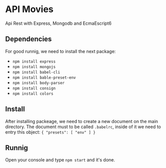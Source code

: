 # API Movies
Api Rest with Express, Mongodb and EcmaEscript6

## Dependencies
For good runnig, we need to install the next package:
* `npm install express`
* `npm install mongojs`
* `npm install babel-cli`
* `npm install bable-preset-env`
* `npm install body-parser`
* `npm install consign`
* `npm install colors`

## Install
After installing packeage, we need to create a new document on the main directory. The document must to be called `.babelrc`, 
inside of it we need to entry this object:
`{
    "presets": [
        "env"
    ]
}`

## Runnig
Open your console and type `npm start` and it's done.
